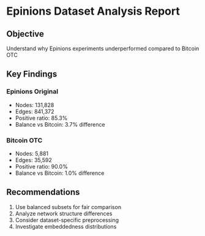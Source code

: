 # Epinions Dataset Analysis Report

## Objective
Understand why Epinions experiments underperformed compared to Bitcoin OTC

## Key Findings

### Epinions Original
- Nodes: 131,828
- Edges: 841,372
- Positive ratio: 85.3%
- Balance vs Bitcoin: 3.7% difference

### Bitcoin OTC
- Nodes: 5,881
- Edges: 35,592
- Positive ratio: 90.0%
- Balance vs Bitcoin: 1.0% difference

## Recommendations
1. Use balanced subsets for fair comparison
2. Analyze network structure differences
3. Consider dataset-specific preprocessing
4. Investigate embeddedness distributions
